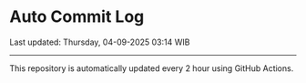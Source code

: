 # Auto Commit Log

Last updated: Thursday, 04-09-2025 03:14 WIB

---

This repository is automatically updated every 2 hour using GitHub Actions.
